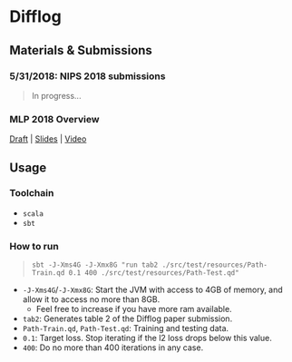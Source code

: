 # Difflog #

## Materials & Submissions
### 5/31/2018: NIPS 2018 submissions
> In progress...

### MLP 2018 Overview
[Draft](https://www.cis.upenn.edu/~rmukund/pdf/2018-MLP.pdf) | 
[Slides](https://www.cis.upenn.edu/~rmukund/pdf/2018-MLP.pptx) | 
[Video](https://www.youtube.com/watch?v=4d4cNL9xbrs)

## Usage
### Toolchain 
- `scala`
- `sbt` 

### How to run
> `sbt -J-Xms4G -J-Xmx8G "run tab2 ./src/test/resources/Path-Train.qd 0.1 400 ./src/test/resources/Path-Test.qd"`

- `-J-Xms4G`/`-J-Xmx8G`: Start the JVM with access to 4GB of memory, and allow it to access no more than 8GB. 
    - Feel free to increase if you have more ram available.
- `tab2`: Generates table 2 of the Difflog paper submission.
- `Path-Train.qd`, `Path-Test.qd`: Training and testing data. 
- `0.1`: Target loss. Stop iterating if the l2 loss drops below this value.
- `400`: Do no more than 400 iterations in any case.